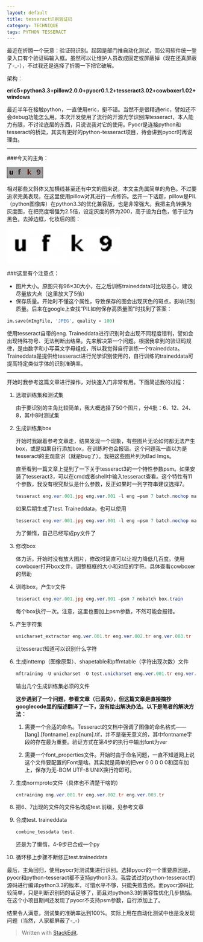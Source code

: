 ```yaml
---
layout: default
title: tesseract识别验证码
category: TECHNIQUE
tags: PYTHON TESSERACT
---
```


最近在折腾一个玩意：验证码识别。起因是部门推自动化测试，而公司软件统一登录入口有个验证码输入框。虽然可以让维护人员改成固定或屏蔽掉（现在还真屏蔽了-_-），不过我还是选择了折腾一下把它破解。

架构：

**eric5+python3.3+pillow2.0.0+pyocr0.1.2+tesseract3.02+cowboxer1.02+windows**

最近半年在接触python，一直使用eric，挺不错。当然不是很精通eric，譬如还不会debug功能怎么用。本次开发使用了流行的开源光学识别库tesseract，本人能力有限，不讨论底层的东西，只说说我对它的使用。Pyocr是连接python和tesseract的桥梁，其实有更好的python-tesseract项目，待会讲到pyocr时再说理由。

<!-- excerpt -->
---

###今天的主角：

![alt text](/assets/img/2013_06_25/1.jpg "原始验证码")

相对那些又斜体又加横线甚至还有中文的图来说，本文主角属简单的角色。不过要追求完美表现，在这里使用pillow对其进行一点修饰。岔开一下话题，pillow是PIL（python图像库）在python3.3的优化兼容版，也是非常强大。我把主角转换为灰度图，在把亮度增强为2.5倍，设定灰度的界为200，高于设为白色，低于设为黑色，去掉边框，化妆后的图：

![alt text](/assets/img/2013_06_25/2.jpg "转换后")

###这里有个注意点：

 - 图片大小。原图只有96×30大小，在之后训练traineddata时比较恶心，建议尽量放大点（这里放大了5倍）
 - 保存质量。开始时不懂这个属性，导致保存的图会出现灰色的斑点，影响识别质量。后来在google上查找“PIL如何保存高质量图”时找到了答案：

```python
im.save(mImgFile, 'JPEG', quality = 100)
```
	
使用tesseract自带的eng. Traineddata进行识别时会出现不同程度错判，譬如会出现特殊符号、无法判断出结果。先来解决第一个问题。根据我拿到的验证码规律，是由数字和小写英文字母组成，所以我觉得自行训练一个traineddata。Traineddata是提供给tesseract进行光学识别使用的，自行训练的traineddata可提高特定类似字体的识别准确率。

---

开始时我参考这篇文章进行操作，对快速入门非常有用。下面简述我的过程：

1. 选取训练集和测试集
	
	由于要识别的主角比较简单，我大概选择了50个图片，分4批：6、12、24、8，其中8时测试集

2. 生成训练集box
	
	开始时我跟着参考文章走，结果发现一个现象，有些图片无论如何都无法产生box，或是如果自行添加box，在训练时也会报错。这个问题我一直以为是tesseract的主观意识（就是bug了）。我把这些图片列为Bad Imgs。

	直至看到一篇文章上提到了一下关于tesseract3的一个特性参数psm。如果安装了tesseract3，可以在cmd或者shell中输入tesseract查看。这个特性有11个参数，我没有根究默认是什么参数，反正如果时一列字符串建议选择7。

	```PowerShell
	tesseract eng.ver.001.jpg eng.ver.001 -l eng –psm 7 batch.nochop makebox
	```

	如果后期生成了test. Traineddata，也可以使用

	```PowerShell
	tesseract eng.ver.001.jpg eng.ver.001 -l eng –psm 7 batch.nochop makebox
	```

	为了懒惰，自己已经写成py文件了

3. 修改box

	体力活，开始时没有放大图片，修改时简直可以让视力降低几百度。使用cowboxer打开box文件，调整框框的大小和对应的字符。具体查看cowboxer的帮助

4.	训练box，产生tr文件

	```PowerShell
	tesseract eng.ver.001.jpg eng.ver.001 –psm 7 nobatch box.train
	```

	每个box执行一次。注意，这里也要加上psm参数，不然可能会报错。

5. 产生字符集

	```PowerShell
	unicharset_extractor eng.ver.001.tr eng.ver.002.tr eng.ver.003.tr
	```

	让tesseract知道可以识别什么字符  

6. 生成inttemp（图像原型）、shapetable和pffmtable（字符出现次数）文件

	```PowerShell
	mftraining -U unicharset -O test.unicharset eng.ver.001.tr eng.ver.002.tr eng.ver.003.tr
	```

	输出几个生成训练集必须的文件

	**这步遇到了一个问题，参看文章（已丢失），但这篇文章是直接摘抄googlecode里的描述翻译了一下，没有给出解决办法。以下是笔者的解决方法：**

    1. 需要一个合适的命名。Tesseract的文档中强调了图像的命名格式——[lang].[fontname].exp[num].tif，并不是毫无意义的，其中fontname字段的存在最为重要。验证方式在第4步的执行中输出font为ver

    2. 需要一个font_properties文件。开始时由于命名问题，一直不知道网上说这个文件要配置的Font是啥。其实就是简单的把ver 0 0 0 0 0和回车加上，保存为无-BOM UTF-8 UNIX换行符即可。
    

7. 生成normproto文件（具体也不清楚干啥的）

	```PowerShell
	cntraining eng.ver.001.tr eng.ver.002.tr eng.ver.003.tr
	```

8. 把6、7出现的文件的文件名改成test.前缀，见参考文章

9. 合成test. traineddata

	```PowerShell
	combine_tessdata test. 
	```

	还是为了懒惰，4-9步已合成一个py

10. 循环移上步骤不断修正test.traineddata

最后，主角回归，使用pyocr对测试集进行识别。选择pyocr的一个重要原因是，pyocr和python-tesseract都不支持python3.3。我尝试过对python-tesseract的源码进行编译python3.3的版本，可惜水平不够，只能失败告终。而pyocr源码比较简单，只是判断识别码的话足够了，而且对python3.3的兼容性优化几步搞掂。在这个小项目期间还发现了pyocr不支持psm参数，自行添加上了。

结果令人满意，测试集的准确率达到100%。实际上用在自动化测试中也是没发现问题（当然，人家都屏蔽了-_-）


> Written with [StackEdit](https://stackedit.io/).
